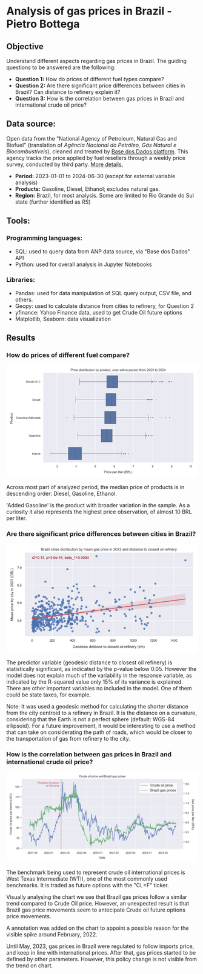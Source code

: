# Analysis of gas prices in Brazil - Pietro Bottega

## Objective

Understand different aspects regarding gas prices in Brazil. The guiding questions to be answered are the following:

- **Question 1:** How do prices of different fuel types compare?
- **Question 2:** Are there significant price differences between cities in Brazil? Can distance to refinery explain it?
- **Question 3:** How is the correlation between gas prices in Brazil and international crude oil price? 

## Data source: 

Open data from the "National Agency of Petroleum, Natural Gas and Biofuel" (translation of *Agência Nacional do Petróleo, Gás Natural e Biocombustíveis*), cleaned and treated by [Base dos Dados platform](https://basedosdados.org/). This agency tracks the price applied by fuel resellers through a weekly price survey, conducted by third party. [More details.](https://www.gov.br/anp/pt-br/assuntos/precos-e-defesa-da-concorrencia/precos/precos-revenda-e-de-distribuicao-combustiveis/informacoes-levantamento-de-precos-de-combustiveis)

- **Period:** 2023-01-01 to 2024-06-30 (except for external variable analysis)
- **Products:** Gasoline, Diesel, Ethanol; excludes natural gas.
- **Region:** Brazil, for most analysis. Some are limited to Rio Grande do Sul state (further identified as *RS*)

## Tools:

### Programming languages:
- SQL: used to query data from ANP data source, via "Base dos Dados" API
- Python: used for overall analysis in Jupyter Notebooks

### Libraries:
- Pandas: used for data manipulation of SQL query output, CSV file, and others.
- Geopy: used to calculate distance from cities to refinery, for Question 2
- yfinance: Yahoo Finance data, used to get Crude Oil future options
- Matplotlib, Seaborn: data visualization

## Results

### How do prices of different fuel compare?

![Products](charts/price_by_product.png)

Across most part of analyzed period, the median price of products is in descending order: Diesel, Gasoline, Ethanol.

'Added Gasoline' is the product with broader variation in the sample. As a curiosity it also represents the highest price observation, of almost 10 BRL per liter.

### Are there significant price differences between cities in Brazil?

![Distance to refinery regression](charts/distance_regression.png)

The predictor variable (geodesic distance to closest oil refinery) is statistically significant, as indicated by the p-value below 0.05. However the model does not explain much of the variability in the response variable, as indicated by the R-squared value only 15% of its variance is explained. There are other important variables no included in the model. One of them could be state taxes, for example.

Note: It was used a geodesic method for calculating the shorter distance from the city centroid to a refinery in Brazil. It is the distance on a curvature, considering that the Earth is not a perfect sphere (default:  WGS-84 ellipsoid). For a future improvement, it would be interesting to use a method that can take on considerating the path of roads, which would be closer to the transportation of gas from refinery to the city.

### How is the correlation between gas prices in Brazil and international crude oil price?

![Timeseries of crude oil and gas](charts/oil_gas_timeseries.png)

The benchmark being used to represent crude oil international prices is West Texas Intermediate (WTI), one of the most commonly used benchmarks. It is traded as future options with the "CL=F" ticker.

Visually analysing the chart we see that Brazil gas prices follow a similar trend compared to Crude Oil price. However, an unexpected result is that Brazil gas price movements seem to antecipate Crude oil future options price movements.

A annotation was added on the chart to appoint a possible reason for the visible spike around February, 2022.

Until May, 2023, gas prices in Brazil were regulated to follow imports price, and keep in line with international prices. After that, gas prices started to be defined by other parameters. However, this policy change is not visible from the trend on chart.

